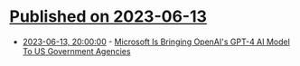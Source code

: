 # [Published on 2023-06-13](index.md)

* [2023-06-13, 20:00:00](https://yro.slashdot.org/story/23/06/13/1815214/microsoft-is-bringing-openais-gpt-4-ai-model-to-us-government-agencies?utm_source=rss1.0mainlinkanon&utm_medium=feed) - [Microsoft Is Bringing OpenAI's GPT-4 AI Model To US Government Agencies](https://yro.slashdot.org/story/23/06/13/1815214/microsoft-is-bringing-openais-gpt-4-ai-model-to-us-government-agencies?utm_source=rss1.0mainlinkanon&utm_medium=feed)
